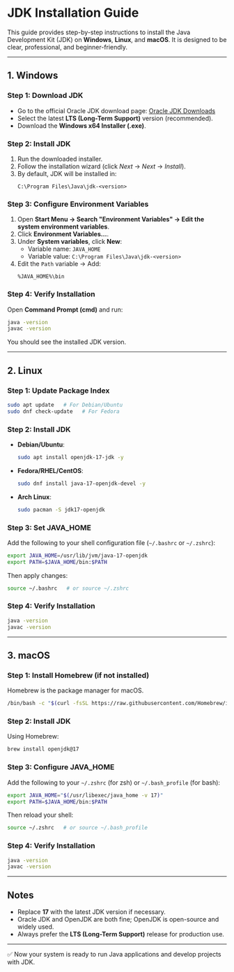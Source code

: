 # JDK Installation Guide

This guide provides step-by-step instructions to install the Java Development Kit (JDK) on **Windows**, **Linux**, and **macOS**. It is designed to be clear, professional, and beginner-friendly.

---

## 1. Windows

### Step 1: Download JDK

- Go to the official Oracle JDK download page: [Oracle JDK Downloads](https://www.oracle.com/java/technologies/javase-downloads.html)
- Select the latest **LTS (Long-Term Support)** version (recommended).
- Download the **Windows x64 Installer (.exe)**.

### Step 2: Install JDK

1. Run the downloaded installer.
2. Follow the installation wizard (click *Next* → *Next* → *Install*).
3. By default, JDK will be installed in:
   ```
   C:\Program Files\Java\jdk-<version>
   ```

### Step 3: Configure Environment Variables

1. Open **Start Menu → Search "Environment Variables" → Edit the system environment variables**.
2. Click **Environment Variables…**.
3. Under **System variables**, click **New**:
   - Variable name: `JAVA_HOME`
   - Variable value: `C:\Program Files\Java\jdk-<version>`
4. Edit the `Path` variable → Add:
   ```
   %JAVA_HOME%\bin
   ```

### Step 4: Verify Installation

Open **Command Prompt (cmd)** and run:

```bash
java -version
javac -version
```

You should see the installed JDK version.

---

## 2. Linux

### Step 1: Update Package Index

```bash
sudo apt update   # For Debian/Ubuntu
sudo dnf check-update   # For Fedora
```

### Step 2: Install JDK

- **Debian/Ubuntu**:
  ```bash
  sudo apt install openjdk-17-jdk -y
  ```
- **Fedora/RHEL/CentOS**:
  ```bash
  sudo dnf install java-17-openjdk-devel -y
  ```
- **Arch Linux**:
  ```bash
  sudo pacman -S jdk17-openjdk
  ```

### Step 3: Set JAVA\_HOME

Add the following to your shell configuration file (`~/.bashrc` or `~/.zshrc`):

```bash
export JAVA_HOME=/usr/lib/jvm/java-17-openjdk
export PATH=$JAVA_HOME/bin:$PATH
```

Then apply changes:

```bash
source ~/.bashrc   # or source ~/.zshrc
```

### Step 4: Verify Installation

```bash
java -version
javac -version
```

---

## 3. macOS

### Step 1: Install Homebrew (if not installed)

Homebrew is the package manager for macOS.

```bash
/bin/bash -c "$(curl -fsSL https://raw.githubusercontent.com/Homebrew/install/HEAD/install.sh)"
```

### Step 2: Install JDK

Using Homebrew:

```bash
brew install openjdk@17
```

### Step 3: Configure JAVA\_HOME

Add the following to your `~/.zshrc` (for zsh) or `~/.bash_profile` (for bash):

```bash
export JAVA_HOME="$(/usr/libexec/java_home -v 17)"
export PATH=$JAVA_HOME/bin:$PATH
```

Then reload your shell:

```bash
source ~/.zshrc   # or source ~/.bash_profile
```

### Step 4: Verify Installation

```bash
java -version
javac -version
```

---

## Notes

- Replace **17** with the latest JDK version if necessary.
- Oracle JDK and OpenJDK are both fine; OpenJDK is open-source and widely used.
- Always prefer the **LTS (Long-Term Support)** release for production use.

---

✅ Now your system is ready to run Java applications and develop projects with JDK.

